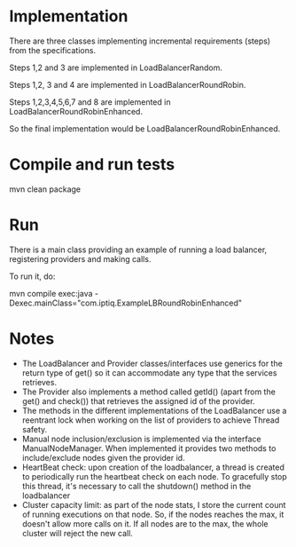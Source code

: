 # Implementation

There are three classes implementing incremental requirements (steps) from the specifications.  

Steps 1,2 and 3 are implemented in LoadBalancerRandom.  

Steps 1,2, 3 and 4 are implemented in LoadBalancerRoundRobin.  

Steps 1,2,3,4,5,6,7 and 8 are implemented in LoadBalancerRoundRobinEnhanced.  

So the final implementation would be LoadBalancerRoundRobinEnhanced.  

#  Compile and run tests
mvn clean package

#  Run

There is a main class providing an example of running a load balancer, registering providers and making calls.

To run it, do:  

mvn compile exec:java -Dexec.mainClass="com.iptiq.ExampleLBRoundRobinEnhanced"

#  Notes

- The LoadBalancer and Provider classes/interfaces use generics for the return type of get()
so it can accommodate any type that the services retrieves.
- The Provider also implements a method called getId() (apart from the get() and check()) that retrieves 
the assigned id of the provider.
- The methods in the different implementations of the LoadBalancer use a reentrant lock when working 
on the list of providers to achieve Thread safety.
- Manual node inclusion/exclusion is implemented via the interface ManualNodeManager. When implemented it provides two methods to include/exclude nodes given the provider id.
- HeartBeat check: upon creation of the loadbalancer, a thread is created 
to periodically run the heartbeat check on each node. To gracefully stop this thread, it's necessary to call the shutdown() method in the loadbalancer
- Cluster capacity limit: as part of the node stats, I store the current count of running executions on that node. So, if the nodes reaches the max, it doesn't allow more calls on it. 
If all nodes are to the max, the whole cluster will reject the new call. 





